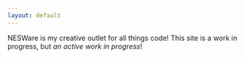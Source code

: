```yaml
---
layout: default
---
```


NESWare is my creative outlet for all things code! This site is a work in progress, but *an active work in progress*!